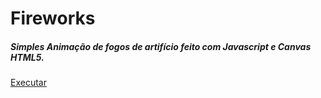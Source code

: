 # Fireworks
##### Simples Animação de fogos de artifício feito com Javascript e Canvas HTML5.
[Executar](https://alex5ander.github.io/Fireworks/)
